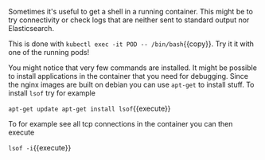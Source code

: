 Sometimes it's useful to get a shell in a running container. This might be to try connectivity or
check logs that are neither sent to standard output nor Elasticsearch.

This is done with `kubectl exec -it POD -- /bin/bash`{{copy}}. Try it it with one of the running pods!

You might notice that very few commands are installed. It might be possible to install applications in the container that you need for debugging. Since the nginx images are built on debian you can use `apt-get` to install stuff. To install `lsof` try for example

`
apt-get update
apt-get install lsof
`{{execute}}


To for example see all tcp connections in the container you can then execute

`
lsof -i
`{{execute}}
